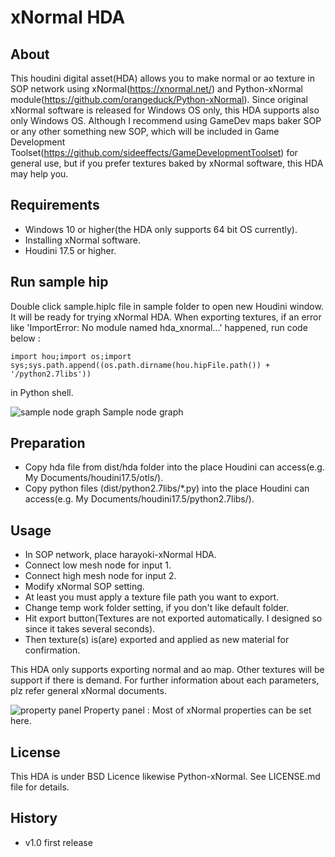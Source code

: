 # xNormal HDA

## About

This houdini digital asset(HDA) allows you to make normal or ao texture in SOP network using xNormal(https://xnormal.net/) and 
Python-xNormal module(https://github.com/orangeduck/Python-xNormal).
Since original xNormal software is released for Windows OS only, this HDA supports also only Windows OS. 
Although I recommend using GameDev maps baker SOP or any other something new SOP, which will be included in Game Development Toolset(https://github.com/sideeffects/GameDevelopmentToolset) for general use,
but if you prefer textures baked by xNormal software, this HDA may help you.

## Requirements

* Windows 10 or higher(the HDA only supports 64 bit OS currently).
* Installing xNormal software.
* Houdini 17.5 or higher.

## Run sample hip

Double click sample.hiplc file in sample folder to open new Houdini window. It will be ready for trying xNormal HDA.
When exporting textures, if an error like 'ImportError: No module named hda_xnormal...' happened,
run code below :

```
import hou;import os;import sys;sys.path.append((os.path.dirname(hou.hipFile.path()) + '/python2.7libs'))
```

 in Python shell.

![sample node graph](https://pbs.twimg.com/media/EJqlAk_UwAAwDbI?format=jpg&name=large)
Sample node graph

## Preparation

* Copy hda file from dist/hda folder into the place Houdini can access(e.g. My Documents/houdini17.5/otls/).
* Copy python files (dist/python2.7libs/*.py) into the place Houdini can access(e.g. My Documents/houdini17.5/python2.7libs/).

## Usage

* In SOP network, place harayoki-xNormal HDA.
* Connect low mesh node for input 1.
* Connect high mesh node for input 2.
* Modify xNormal SOP setting. 
* At least you must apply a texture file path you want to export.
* Change temp work folder setting, if you don't like default folder.
* Hit export button(Textures are not exported automatically. I designed so since it takes several seconds). 
* Then texture(s) is(are) exported and applied as new material for confirmation.

This HDA only supports exporting normal and ao map. Other textures will be support if there is demand.
For further information about each parameters, plz refer general xNormal documents.

![property panel](https://pbs.twimg.com/media/EJqgrHXUwAcskHM?format=jpg&name=medium)
Property panel : Most of xNormal properties can be set here.

## License

This HDA is under BSD Licence likewise Python-xNormal. See LICENSE.md file for details.  

## History

* v1.0 first release


